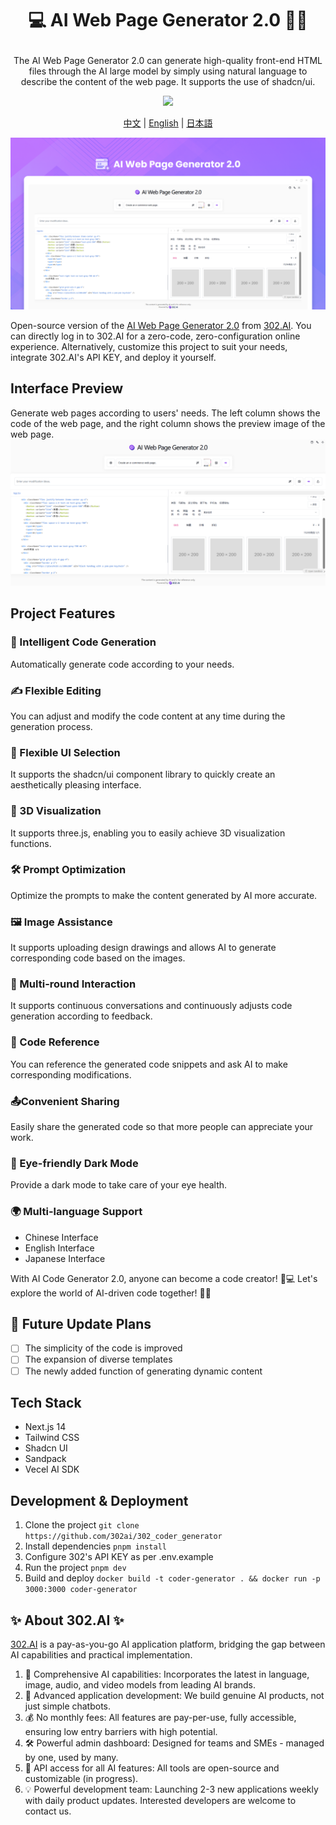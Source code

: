 # <p align="center">💻 AI Web Page Generator 2.0 🚀✨</p>

<p align="center">The AI Web Page Generator 2.0 can generate high-quality front-end HTML files through the AI large model by simply using natural language to describe the content of the web page. It supports the use of shadcn/ui.</p>

<p align="center"><a href="https://302.ai/tools/word/" target="blank"><img src="https://file.302ai.cn/gpt/imgs/github/302_badge.png" /></a></p >

<p align="center"><a href="README zh.md">中文</a> | <a href="README.md">English</a> | <a href="README_ja.md">日本語</a></p>

![Interface Preview](docs/AI网页生成器en.png)

Open-source version of the [AI Web Page Generator 2.0](https://302.ai/tools/coder/) from [302.AI](https://302.ai).
You can directly log in to 302.AI for a zero-code, zero-configuration online experience.
Alternatively, customize this project to suit your needs, integrate 302.AI's API KEY, and deploy it yourself.

## Interface Preview
Generate web pages according to users' needs. The left column shows the code of the web page, and the right column shows the preview image of the web page.
![Interface Preview](docs/网页生成2.png)

## Project Features
### 🤖 Intelligent Code Generation
Automatically generate code according to your needs.
### ✍️ Flexible Editing
You can adjust and modify the code content at any time during the generation process.
### 🎨 Flexible UI Selection
It supports the shadcn/ui component library to quickly create an aesthetically pleasing interface.
### 🌟 3D Visualization
It supports three.js, enabling you to easily achieve 3D visualization functions.
### 🛠️ Prompt Optimization
Optimize the prompts to make the content generated by AI more accurate.
### 🖼️ Image Assistance
It supports uploading design drawings and allows AI to generate corresponding code based on the images.
### 💬 Multi-round Interaction
It supports continuous conversations and continuously adjusts code generation according to feedback.
### 🔗 Code Reference
You can reference the generated code snippets and ask AI to make corresponding modifications.
### 📤Convenient Sharing
Easily share the generated code so that more people can appreciate your work.
### 🌙 Eye-friendly Dark Mode
Provide a dark mode to take care of your eye health.
### 🌍 Multi-language Support
- Chinese Interface
- English Interface
- Japanese Interface

With AI Code Generator 2.0, anyone can become a code creator! 🎉💻 Let's explore the world of AI-driven code together! 🌟🚀

## 🚩 Future Update Plans 
- [ ] The simplicity of the code is improved
- [ ] The expansion of diverse templates
- [ ] The newly added function of generating dynamic content

## Tech Stack
- Next.js 14
- Tailwind CSS
- Shadcn UI
- Sandpack
- Vecel AI SDK

## Development & Deployment
1. Clone the project `git clone https://github.com/302ai/302_coder_generator`
2. Install dependencies `pnpm install`
3. Configure 302's API KEY as per .env.example
4. Run the project `pnpm dev`
5. Build and deploy `docker build -t coder-generator . && docker run -p 3000:3000 coder-generator`


## ✨ About 302.AI ✨
[302.AI](https://302.ai) is a pay-as-you-go AI application platform, bridging the gap between AI capabilities and practical implementation.
1. 🧠 Comprehensive AI capabilities: Incorporates the latest in language, image, audio, and video models from leading AI brands.
2. 🚀 Advanced application development: We build genuine AI products, not just simple chatbots.
3. 💰 No monthly fees: All features are pay-per-use, fully accessible, ensuring low entry barriers with high potential.
4. 🛠 Powerful admin dashboard: Designed for teams and SMEs - managed by one, used by many.
5. 🔗 API access for all AI features: All tools are open-source and customizable (in progress).
6. 💡 Powerful development team: Launching 2-3 new applications weekly with daily product updates. Interested developers are welcome to contact us.
